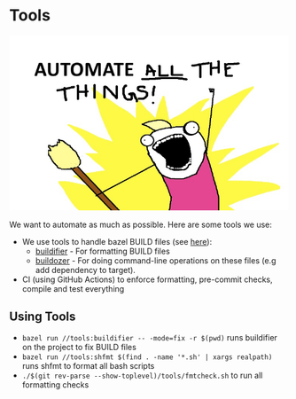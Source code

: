 # Tools

![Meme](https://raw.githubusercontent.com/RogueDudes/roguedudes.github.io/master/assets/images/automate.jpg)

We want to automate as much as possible. Here are some tools we use:

* We use tools to handle bazel BUILD files (see [here](bazel_tools)):
  * [buildifier](https://github.com/bazelbuild/buildtools/blob/master/buildifier/README.md) - For formatting BUILD files
  * [buildozer](https://github.com/bazelbuild/buildtools/blob/master/buildozer/README.md) - For doing command-line operations on these files (e.g add dependency to target).
* CI (using GitHub Actions) to enforce formatting, pre-commit checks, compile and test everything

## Using Tools

- `bazel run //tools:buildifier -- -mode=fix -r $(pwd)` runs buildifier on the project to fix BUILD files
- `bazel run //tools:shfmt $(find . -name '*.sh' | xargs realpath)` runs shfmt to format all bash scripts
- `./$(git rev-parse --show-toplevel)/tools/fmtcheck.sh` to run all formatting checks
